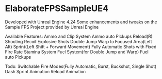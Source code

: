 # ElaborateFPSSampleUE4

Developed with Unreal Engine 4.24
Some enhancements and tweaks on the Sample FPS Project provided by Unreal Engine

Available Features:
	Ammo and Clip System
	Ammo auto Pickups
	Reload(R)
	Shooting Recoil
	Explosive Shots
	Double Jump
	Warp to Focused Area(Left Alt)
	Sprint(Left Shift + Forward Movement)
	Fully Automatic Shots with Fixed Fire Rate
	Stamina System
	Fuel System(for Double Jump and Warp)
	Fuel auto Pickups

Todo:
	Switchable Fire Modes(Fully Automatic, Burst, Buckshot, Single Shot)
	Dash
	Sprint Animation
	Reload Animation